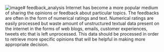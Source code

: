![image](https://github.com/Sahithi9653/feedback_analysis/assets/137082554/e40e9736-d963-403b-81aa-2b1da2af02cc)# feedback_analysis
Internet has become a more popular medium of sharing the opinions or feedback about particular topics. The feedbacks are often in the form of numerical ratings and text. Numerical ratings are easily processed but waste amount of unstructured textual data present on the internet in the forms of web blogs, emails, customer experiences, tweets etc that is left unprocessed. This data should be processed in order to retrieve more specific opinions that will be helpful in making more appropriate decision.


